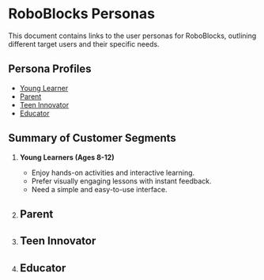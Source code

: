 # RoboBlocks Personas  

This document contains links to the user personas for RoboBlocks, outlining different target users and their specific needs.

## Persona Profiles

- [Young Learner](https://docs.google.com/presentation/d/1EcTDXVw5l6YdB5CRy3OZsCUh21z0Yoxl_VHIQ_Ug-5U/edit?usp=sharing)
- [Parent]( )
- [Teen Innovator]( )
- [Educator]( )

## Summary of Customer Segments  

1. **Young Learners (Ages 8-12)**  
   - Enjoy hands-on activities and interactive learning.  
   - Prefer visually engaging lessons with instant feedback.  
   - Need a simple and easy-to-use interface.  

2. **Parent**  
   -
   
3. **Teen Innovator**  
   - 

5. **Educator**  
   - 
